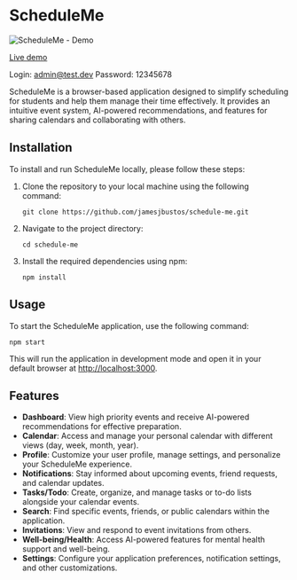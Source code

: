 # ScheduleMe

![ScheduleMe - Demo](https://github.com/jamesjbustos/schedule-me/assets/45052719/4d690456-e554-45e0-964e-cda7453b18c9)

[Live demo](https://scheduleme.jamesjbustos.com/)

Login: admin@test.dev
Password: 12345678

ScheduleMe is a browser-based application designed to simplify scheduling for students and help them manage their time effectively. It provides an intuitive event system, AI-powered recommendations, and features for sharing calendars and collaborating with others.

## Installation

To install and run ScheduleMe locally, please follow these steps:

1. Clone the repository to your local machine using the following command:
   ```
   git clone https://github.com/jamesjbustos/schedule-me.git
   ```

2. Navigate to the project directory:
   ```
   cd schedule-me
   ```

3. Install the required dependencies using npm:
   ```
   npm install
   ```

## Usage

To start the ScheduleMe application, use the following command:

```
npm start
```

This will run the application in development mode and open it in your default browser at [http://localhost:3000](http://localhost:3000).

## Features

- **Dashboard**: View high priority events and receive AI-powered recommendations for effective preparation.
- **Calendar**: Access and manage your personal calendar with different views (day, week, month, year).
- **Profile**: Customize your user profile, manage settings, and personalize your ScheduleMe experience.
- **Notifications**: Stay informed about upcoming events, friend requests, and calendar updates.
- **Tasks/Todo**: Create, organize, and manage tasks or to-do lists alongside your calendar events.
- **Search**: Find specific events, friends, or public calendars within the application.
- **Invitations**: View and respond to event invitations from others.
- **Well-being/Health**: Access AI-powered features for mental health support and well-being.
- **Settings**: Configure your application preferences, notification settings, and other customizations.
  
